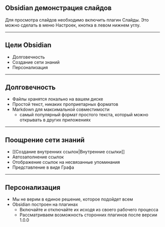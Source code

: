 ## Obsidian демонстрация слайдов

Для просмотра слайдов необходимо включить плагин Слайды.
Это можно сделать в меню Настроек, кнопка в левом нижнем углу.

---

## Цели Obsidian

- Долговечность
- Создание сети знаний
- Персонализация

---

## Долговечность

- Файлы хранятся локально на вашем диске
- Простой текст, никаких проприетарных форматов
- Markdown для максимальной совместимости
  - самый популярный формат простого текста, который можно открывать в других приложениях

---

## Поощрение сети знаний

- [[Создание внутренних ссылок|Внутренние ссылки]]
- Автозаполнение ссылок
- Отображение ссылок на несвязанные упоминания
- Представление в виде Графа

---

## Персонализация

- Мы не верим в единое решение, которое подойдет всем
- Obsidian построен на плагинах
    - Включайте и отключайте их исходя из своего рабочего процесса
    - Рассматриваем возможность сторонних плагинов после версии 1.0.0